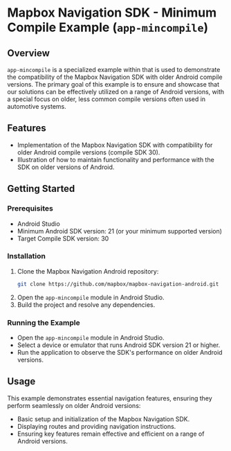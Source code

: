 # Mapbox Navigation SDK - Minimum Compile Example (`app-mincompile`)

## Overview
`app-mincompile` is a specialized example within that is used to demonstrate the compatibility of the Mapbox Navigation SDK with older Android compile versions. The primary goal of this example is to ensure and showcase that our solutions can be effectively utilized on a range of Android versions, with a special focus on older, less common compile versions often used in automotive systems.

## Features
- Implementation of the Mapbox Navigation SDK with compatibility for older Android compile versions (compile SDK 30).
- Illustration of how to maintain functionality and performance with the SDK on older versions of Android.

## Getting Started

### Prerequisites
- Android Studio
- Minimum Android SDK version: 21 (or your minimum supported version)
- Target Compile SDK version: 30

### Installation
1. Clone the Mapbox Navigation Android repository:
   ```sh
   git clone https://github.com/mapbox/mapbox-navigation-android.git
   ```
2. Open the `app-mincompile` module in Android Studio.
3. Build the project and resolve any dependencies.

### Running the Example
- Open the `app-mincompile` module in Android Studio.
- Select a device or emulator that runs Android SDK version 21 or higher.
- Run the application to observe the SDK's performance on older Android versions.

## Usage
This example demonstrates essential navigation features, ensuring they perform seamlessly on older Android versions:
- Basic setup and initialization of the Mapbox Navigation SDK.
- Displaying routes and providing navigation instructions.
- Ensuring key features remain effective and efficient on a range of Android versions.
